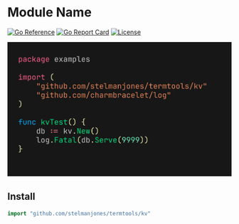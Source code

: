 # Module Name

[![Go Reference](https://pkg.go.dev/badge/github.com/username/repo)](https://pkg.go.dev/github.com/stelmanjones/termtools/kv)
[![Go Report Card](https://goreportcard.com/badge/github.com/username/repo)](https://goreportcard.com/report/github.com/stelmanjones/termtools/kv)
[![License](https://img.shields.io/badge/license-MIT-blue.svg)](https://github.com/stelmanjones/termtools/blob/main/LICENSE)

![Example](../examples/images/kv.png)

## Install

```go
import "github.com/stelmanjones/termtools/kv"
```

